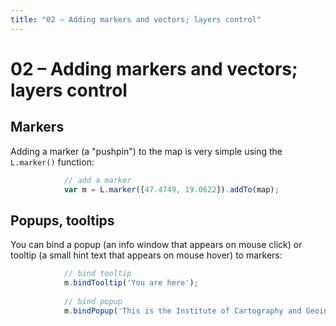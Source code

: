 ```yaml
---
title: "02 – Adding markers and vectors; layers control"
---
```


# 02 – Adding markers and vectors; layers control

## Markers
Adding a marker (a "pushpin") to the map is very simple using the ```L.marker()``` function:
``` javascript
            // add a marker
            var m = L.marker([47.4749, 19.0622]).addTo(map);
```

## Popups, tooltips
You can bind a popup (an info window that appears on mouse click) or  tooltip (a small hint text that appears on mouse hover) to markers:

``` javascript
            // bind tooltip
            m.bindTooltip('You are here');
            
            // bind popup
            m.bindPopup('This is the Institute of Cartography and Geoinformatics, venue of this Summer School').openPopup();
```